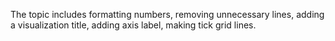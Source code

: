 
The topic includes formatting numbers, removing unnecessary lines, adding a visualization title, adding axis label, making tick grid lines.